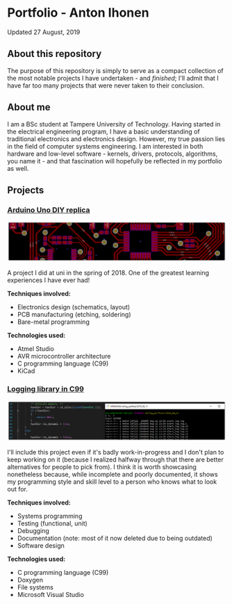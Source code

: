 # Portfolio - Anton Ihonen
Updated 27 August, 2019

## About this repository
The purpose of this repository is simply to serve as a compact collection of
the most notable projects I have undertaken - and _finished_; I'll admit
that I have far too many projects that were never taken to their
conclusion.

## About me
I am a BSc student at Tampere University of Technology. Having started in the
electrical engineering program, I have a basic understanding of traditional
electronics and electronics design. However, my true passion lies in the field
of computer systems engineering. I am interested in both hardware and
low-level software - kernels, drivers, protocols, algorithms, you name it -
and that fascination will hopefully be reflected in my portfolio as well.

## Projects

### [Arduino Uno DIY replica](https://github.com/ihonen/ELT-21300)
![](img/arduino_pcb.png)

A project I did at uni in the spring of 2018. One of the greatest
learning experiences I have ever had!

**Techniques involved:**
- Electronics design (schematics, layout)
- PCB manufacturing (etching, soldering)
- Bare-metal programming

**Technologies used:**
- Atmel Studio
- AVR microcontroller architecture
- C programming language (C99)
- KiCad

### [Logging library in C99](https://github.com/ihonen/Clogger)
![](img/logger.png)

I'll include this project even if it's badly work-in-progress and I don't
plan to keep working on it (because I realized halfway through that there
are better alternatives for people to pick from). I think it is worth
showcasing nonetheless because, while incomplete and poorly documented, it
shows my programming style and skill level to a person who knows what to
look out for.

**Techniques involved:**
- Systems programming
- Testing (functional, unit)
- Debugging
- Documentation (note: most of it now deleted due to being outdated)
- Software design

**Technologies used:**
- C programming language (C99)
- Doxygen
- File systems
- Microsoft Visual Studio
